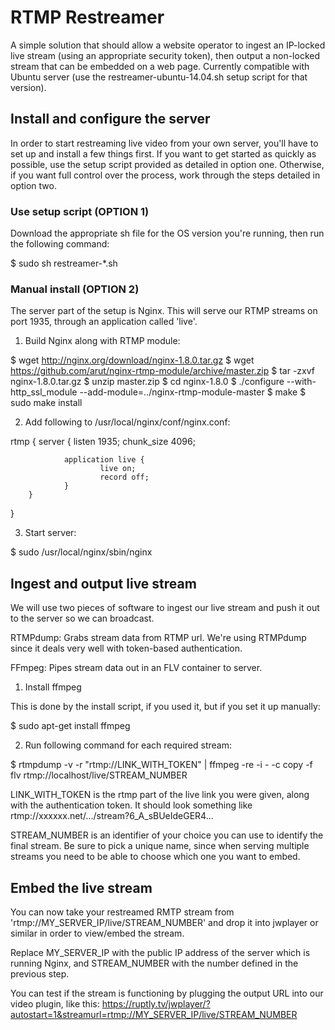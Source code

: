 # RTMP Restreamer

A simple solution that should allow a website operator to ingest an IP-locked live stream (using an appropriate security token), then output a non-locked stream that can be embedded on a web page. Currently compatible with Ubuntu server (use the restreamer-ubuntu-14.04.sh setup script for that version).

## Install and configure the server

In order to start restreaming live video from your own server, you'll have to set up and install a few things first. If you want to get started as quickly as possible, use the setup script provided as detailed in option one. Otherwise, if you want full control over the process, work through the steps detailed in option two.

### Use setup script (OPTION 1)

Download the appropriate sh file for the OS version you're running, then run the following command:

$ sudo sh restreamer-*.sh

### Manual install (OPTION 2)

The server part of the setup is Nginx. This will serve our RTMP streams on port 1935, through an application called 'live'.

1. Build Nginx along with RTMP module:

$ wget http://nginx.org/download/nginx-1.8.0.tar.gz
$ wget https://github.com/arut/nginx-rtmp-module/archive/master.zip
$ tar -zxvf nginx-1.8.0.tar.gz
$ unzip master.zip
$ cd nginx-1.8.0
$ ./configure --with-http_ssl_module --add-module=../nginx-rtmp-module-master
$ make
$ sudo make install

2. Add following to /usr/local/nginx/conf/nginx.conf:
 
rtmp {
        server {
                listen 1935;
                chunk_size 4096;

                application live {
                        live on;
                        record off;
                }
        }
}

3. Start server:

$ sudo /usr/local/nginx/sbin/nginx

## Ingest and output live stream

We will use two pieces of software to ingest our live stream and push it out to the server so we can broadcast.

RTMPdump: Grabs stream data from RTMP url. We're using RTMPdump since it deals very well with token-based authentication.

FFmpeg: Pipes stream data out in an FLV container to server.

1. Install ffmpeg

This is done by the install script, if you used it, but if you set it up manually:

$ sudo apt-get install ffmpeg

2. Run following command for each required stream:

$ rtmpdump -v -r "rtmp://LINK_WITH_TOKEN" | ffmpeg -re -i - -c copy -f flv rtmp://localhost/live/STREAM_NUMBER

LINK_WITH_TOKEN is the rtmp part of the live link you were given, along with the authentication token. It should look something like rtmp://xxxxxx.net/.../stream?6_A_sBUeIdeGER4...

STREAM_NUMBER is an identifier of your choice you can use to identify the final stream. Be sure to pick a unique name, since when serving multiple streams you need to be able to choose which one you want to embed.

## Embed the live stream

You can now take your restreamed RMTP stream from 'rtmp://MY_SERVER_IP/live/STREAM_NUMBER' and drop it into jwplayer or similar in order to view/embed the stream.

Replace MY_SERVER_IP with the public IP address of the server which is running Nginx, and STREAM_NUMBER with the number defined in the previous step.

You can test if the stream is functioning by plugging the output URL into our video plugin, like this: https://ruptly.tv/jwplayer/?autostart=1&streamurl=rtmp://MY_SERVER_IP/live/STREAM_NUMBER
